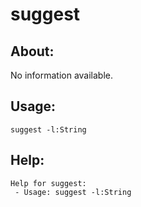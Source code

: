 suggest
====================

About:
--------------------
No information available.

Usage:
--------------------
```
suggest -l:String 
```

Help:
--------------------
```
Help for suggest:
 - Usage: suggest -l:String 

```
